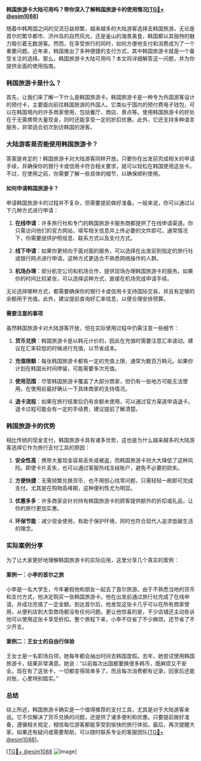 **韩国旅游卡大陆可用吗？带你深入了解韩国旅游卡的使用情况[[TG💪+ @esim1088](https://t.me/s/esim1088)]**

随着中韩两国之间的交流日益频繁，越来越多的大陆游客选择去韩国旅游。无论是首尔的繁华都市、济州岛的自然风光，还是釜山的海景美食，韩国都以其独特的魅力吸引着无数游客。然而，在享受旅行的同时，如何方便地支付和消费成为了一个重要问题。近年来，韩国推出了多种便捷的支付方式，其中韩国旅游卡就是一个备受关注的选择。那么，韩国旅游卡大陆可用吗？本文将详细解答这一问题，并为你提供全面的使用指南。

### 韩国旅游卡是什么？

首先，让我们来了解一下什么是韩国旅游卡。韩国旅游卡是一种专为外国游客设计的预付卡，主要面向前往韩国旅游的外国人。它类似于国内的预付费电子钱包，可以在韩国境内的许多商家使用，包括餐厅、商店、景点等。使用韩国旅游卡的好处在于无需携带大量现金，同时还能享受一定的折扣优惠。此外，它还支持多种语言服务，非常适合初次到访韩国的游客。

### 大陆游客是否能使用韩国旅游卡？

答案是肯定的！韩国旅游卡对大陆游客同样开放。只要你在出发前完成相关的申请手续，并确保你的银行卡或信用卡符合相关要求，就可以轻松在韩国使用这张卡。不过，在使用之前，你需要了解一些具体的细节，以确保顺利使用。

#### 如何申请韩国旅游卡？

申请韩国旅游卡的过程并不复杂，但需要提前做好准备。一般来说，你可以通过以下几种方式进行申请：

1. **在线申请**：许多旅行社和专门的韩国旅游卡服务商都提供了在线申请渠道。你只需访问他们的官方网站，填写相关信息并上传必要的文件即可。通常情况下，你需要提供护照信息、联系方式以及支付方式。

2. **线下申请**：如果你更倾向于面对面的服务，可以选择在出发前到指定的旅行社或银行网点进行申请。这种方式更适合不熟悉网络操作的人群。

3. **机场办理**：部分航空公司和机场合作，提供现场办理韩国旅游卡的服务。如果你的时间比较紧张，可以选择这种方式，直接在机场完成申请手续。

无论选择哪种方式，都需要确保你的银行卡或信用卡支持国际交易，并且有足够的余额用于充值。此外，建议提前查询好汇率信息，以便合理安排预算。

#### 需要注意的事项

虽然韩国旅游卡对大陆游客开放，但在实际使用过程中仍需注意一些细节：

1. **货币兑换**：韩国旅游卡是以韩元计价的，因此在充值时需要注意汇率波动。建议在汇率较低的时候进行充值，以节省成本。

2. **充值限额**：每张韩国旅游卡都有一定的充值上限，通常为数百万韩元。如果你计划在韩国长时间停留，可能需要多次充值。

3. **使用范围**：尽管韩国旅游卡覆盖了大部分商家，但仍有一些地方可能无法使用。在使用前最好确认一下具体商家的支持情况。

4. **退卡流程**：如果在旅行结束后仍有余额未使用，可以通过官方渠道申请退卡。退卡过程可能会有一定的手续费，建议提前了解清楚。

### 韩国旅游卡的优势

相比传统的现金支付，韩国旅游卡具有诸多优势，这也是为什么越来越多的大陆游客选择它作为旅行支付工具的原因：

1. **安全性高**：携带大量现金容易丢失或被盗，而韩国旅游卡则大大降低了这种风险。即使卡片丢失，也可以通过客服热线冻结账户，避免不必要的损失。

2. **方便快捷**：无需频繁兑换货币，也不用担心找零问题，只需轻轻一刷即可完成支付。尤其是在购物高峰期，这种便利性尤为明显。

3. **优惠多多**：许多商家会针对持有韩国旅游卡的顾客提供额外的折扣或礼品，让你的旅行更加实惠。

4. **环保节能**：减少现金使用，有助于保护环境，同时也符合现代人追求低碳生活的理念。

### 实际案例分享

为了让大家更好地理解韩国旅游卡的实际应用，这里分享几个真实的案例：

#### 案例一：小李的首尔之旅

小李是一名大学生，今年暑假他和朋友一起去了首尔旅游。由于不熟悉当地的货币和支付方式，他决定购买一张韩国旅游卡。他在出发前通过旅行社完成了在线申请，并成功充值了一定金额。到达首尔后，他发现这张卡几乎可以在所有商家使用，从便利店到大型商场都没有任何问题。更让他惊喜的是，不少店铺还主动告诉他可以使用这张卡享受折扣。整个旅程下来，小李不仅省了不少麻烦，还节省了不少开支。

#### 案例二：王女士的自由行体验

王女士是一名职场白领，她每年都会抽出时间去韩国度假。去年，她尝试使用韩国旅游卡，结果非常满意。她说：“以前每次出国都要换很多韩币，既麻烦又不安全。现在有了这张卡，一切都变得简单多了。而且每次消费都有记录，回家后还能对账，心里特别踏实。”

### 总结

综上所述，韩国旅游卡确实是一个值得推荐的支付工具，尤其是对于大陆游客来说。它不仅解决了货币兑换的问题，还提供了诸多便利和优惠。只要提前做好准备，遵循相关规定，相信每位游客都能享受到愉快的旅行体验。最后，再次提醒大家，如果还有疑问或需要帮助，可以随时联系专业的客服团队[[TG💪+ @esim1088](https://t.me/s/esim1088)]。

[[TG💪+ @esim1088](https://t.me/s/esim1088) ![Image](https://i.postimg.cc/4NQfJmqS/Snipaste-2025-05-13-00-14-12.png)]